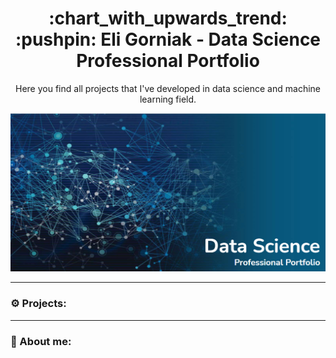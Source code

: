 <h1 align="center">
  :chart_with_upwards_trend:	:pushpin: Eli Gorniak - Data Science Professional Portfolio
</h1>
<p align="center">
Here you find all projects that I've developed in data science and machine learning field.
</p>

![picture alt](professional-portfolio.png "banner")

---

### :gear: Projects:

---
### :wave: About me:
